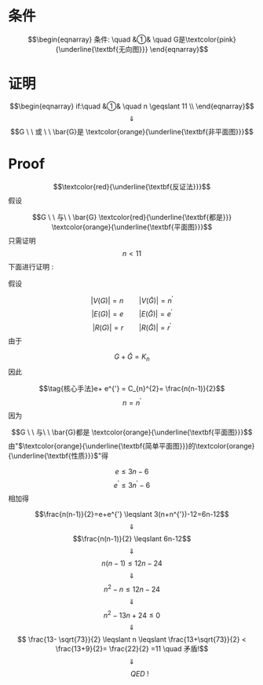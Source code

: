# 条件

$$\begin{eqnarray}
条件: \quad
&①& \quad G是\textcolor{pink}{\underline{\textbf{无向图}}} 
\end{eqnarray}$$
# 证明

$$\begin{eqnarray}
if:\quad
&①& \quad n  \geqslant 11 \\
\end{eqnarray}$$
$$\quad \Downarrow \quad $$
$$G  \ \ 或 \ \ \bar{G}是 \textcolor{orange}{\underline{\textbf{非平面图}}}$$

# Proof

$$\textcolor{red}{\underline{\textbf{反证法}}}$$
假设

$$G \ \ 与\ \ \bar{G} \textcolor{red}{\underline{\textbf{都是}}} \textcolor{orange}{\underline{\textbf{平面图}}}$$
只需证明
$$n <11$$
下面进行证明 :

假设

$$|V(G)|=n \qquad |V(\bar{G})|=n^{'}$$
$$|E(G)|=e \qquad |E(\bar{G})|=e^{'}$$
$$|R(G)|=r \qquad |R(\bar{G})|=r^{'}$$
由于

$$G+ \bar{G}= K_{n}$$
因此


$$\tag{核心手法}e+ e^{'} = C_{n}^{2}= \frac{n(n-1)}{2}$$
$$\tag{核心手法}n=n^{'}$$
因为

$$G \ \ 与\ \ \bar{G}都是 \textcolor{orange}{\underline{\textbf{平面图}}}$$
由"$\textcolor{orange}{\underline{\textbf{简单平面图}}}的\textcolor{orange}{\underline{\textbf{性质}}}$"得

$$e  \leqslant 3n-6$$
$$e^{'}  \leqslant 3n^{'}-6$$
相加得

$$\frac{n(n-1)}{2}=e+e^{'}  \leqslant 3(n+n^{'})-12=6n-12$$
$$\quad \Downarrow \quad $$
$$\frac{n(n-1)}{2}  \leqslant 6n-12$$
$$\quad \Downarrow \quad $$
$$n(n-1)  \leqslant 12n -24$$
$$\quad \Downarrow \quad $$
$$n^{2} -n  \leqslant 12n -24$$
$$\quad \Downarrow \quad $$
$$n^{2} -13n +24  \leqslant 0$$
$$\quad \Downarrow \quad $$
$$ \frac{13- \sqrt{73}}{2}  \leqslant n  \leqslant \frac{13+\sqrt{73}}{2}  < \frac{13+9}{2}= \frac{22}{2} =11 \quad 矛盾!$$
$$\quad \Downarrow \quad $$
$$\qquad QED\ !$$
